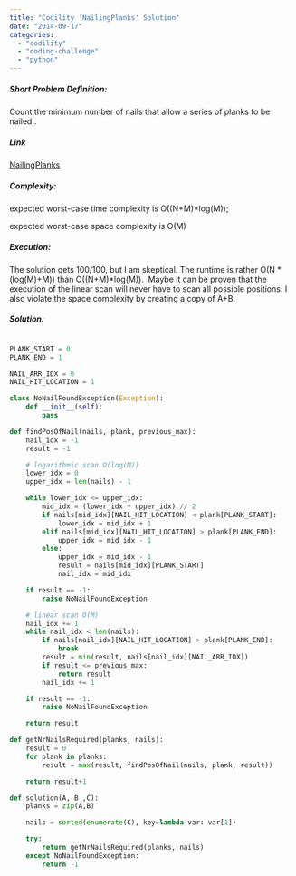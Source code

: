```yaml
---
title: "Codility 'NailingPlanks' Solution"
date: "2014-09-17"
categories: 
  - "codility"
  - "coding-challenge"
  - "python"
---
```


##### Short Problem Definition:

Count the minimum number of nails that allow a series of planks to be nailed..

##### Link

[NailingPlanks](https://codility.com/demo/take-sample-test/nailing_planks)

##### Complexity:

expected worst-case time complexity is O((N+M)\*log(M));

expected worst-case space complexity is O(M)

##### Execution:

The solution gets 100/100, but I am skeptical. The runtime is rather O(N \* (log(M)+M)) than O((N+M)\*log(M)).  Maybe it can be proven that the execution of the linear scan will never have to scan all possible positions. I also violate the space complexity by creating a copy of A+B.

##### Solution:

```python

PLANK_START = 0
PLANK_END = 1

NAIL_ARR_IDX = 0
NAIL_HIT_LOCATION = 1

class NoNailFoundException(Exception):
    def __init__(self):
        pass

def findPosOfNail(nails, plank, previous_max):
    nail_idx = -1
    result = -1

    # logarithmic scan O(log(M))
    lower_idx = 0
    upper_idx = len(nails) - 1

    while lower_idx <= upper_idx:
        mid_idx = (lower_idx + upper_idx) // 2
        if nails[mid_idx][NAIL_HIT_LOCATION] < plank[PLANK_START]:
            lower_idx = mid_idx + 1
        elif nails[mid_idx][NAIL_HIT_LOCATION] > plank[PLANK_END]:
            upper_idx = mid_idx - 1
        else:
            upper_idx = mid_idx - 1
            result = nails[mid_idx][PLANK_START]
            nail_idx = mid_idx

    if result == -1:
        raise NoNailFoundException

    # linear scan O(M)
    nail_idx += 1
    while nail_idx < len(nails):
        if nails[nail_idx][NAIL_HIT_LOCATION] > plank[PLANK_END]:
            break
        result = min(result, nails[nail_idx][NAIL_ARR_IDX])
        if result <= previous_max:
            return result
        nail_idx += 1

    if result == -1:
        raise NoNailFoundException

    return result

def getNrNailsRequired(planks, nails):
    result = 0
    for plank in planks:
        result = max(result, findPosOfNail(nails, plank, result))

    return result+1

def solution(A, B ,C):
    planks = zip(A,B)

    nails = sorted(enumerate(C), key=lambda var: var[1])

    try:
        return getNrNailsRequired(planks, nails)
    except NoNailFoundException:
        return -1
```
